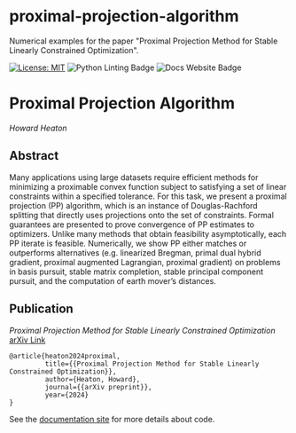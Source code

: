 # proximal-projection-algorithm
Numerical examples for the paper "Proximal Projection Method for Stable Linearly Constrained Optimization".

[![License: MIT](https://img.shields.io/badge/License-MIT-yellow.svg)](https://opensource.org/licenses/MIT) 
![Python Linting Badge](https://github.com/typalacademy/proximal-projection-algorithm/actions/workflows/python-linting.yml/badge.svg)
![Docs Website Badge](https://github.com/typalacademy/proximal-projection-algorithm/actions/workflows/docs-website.yml/badge.svg)

# Proximal Projection Algorithm

_Howard Heaton_

## Abstract

Many applications using large datasets require efficient methods for minimizing a proximable convex function subject to satisfying a set of linear constraints within a specified tolerance. For this task, we present a proximal projection (PP) algorithm, which is an instance of Douglas-Rachford splitting that directly uses projections onto the set of constraints. Formal guarantees are presented to prove convergence of PP estimates to optimizers. Unlike many methods that obtain feasibility asymptotically, each PP iterate is feasible. Numerically, we show PP either matches or outperforms alternatives (e.g. linearized Bregman, primal dual hybrid gradient, proximal augmented Lagrangian, proximal gradient) on problems in basis pursuit, stable matrix completion, stable principal component pursuit, and the computation of earth mover’s distances.

## Publication

_Proximal Projection Method for Stable Linearly Constrained Optimization_ [arXiv Link](https://arxiv.org/abs/2407.16998)
    
    @article{heaton2024proximal,
             title={{Proximal Projection Method for Stable Linearly Constrained Optimization}},
             author={Heaton, Howard},
             journal={{arXiv preprint}},
             year={2024}
    }

See the [documentation site](https://pp.research.typal.academy) for more details about code.
